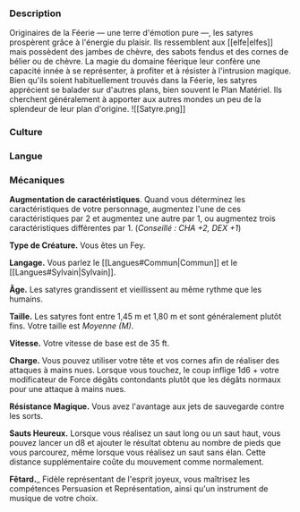 
### Description

Originaires de la Féerie — une terre d'émotion pure —, les satyres prospèrent grâce à l'énergie du plaisir. Ils ressemblent aux [[elfe|elfes]] mais possèdent des jambes de chèvre, des sabots fendus et des cornes de bélier ou de chèvre. La magie du domaine féerique leur confère une capacité innée à se représenter, à profiter et à résister à l'intrusion magique. Bien qu'ils soient habituellement trouvés dans la Féerie, les satyres apprécient se balader sur d'autres plans, bien souvent le Plan Matériel. Ils cherchent généralement à apporter aux autres mondes un peu de la splendeur de leur plan d'origine.
![[Satyre.png]]
### Culture

### Langue

### Mécaniques

**Augmentation de caractéristiques**. Quand vous déterminez les caractéristiques de votre personnage, augmentez l'une de ces caractéristiques par 2 et augmentez une autre par 1, ou augmentez trois caractéristiques différentes par 1. (*Conseillé : CHA +2, DEX +1*)

**Type de Créature.** Vous êtes un Fey.

**Langage.** Vous parlez le [[Langues#Commun|Commun]] et le [[Langues#Sylvain|Sylvain]].

**Âge.** Les satyres grandissent et vieillissent au même rythme que les humains.

**Taille.** Les satyres font entre 1,45 m et 1,80 m et sont généralement plutôt fins. Votre taille est _Moyenne (M)_.

**Vitesse.** Votre vitesse de base est de 35 ft.

__Charge.__ Vous pouvez utiliser votre tête et vos cornes afin de réaliser des attaques à mains nues. Lorsque vous touchez, le coup inflige 1d6 + votre modificateur de Force dégâts contondants plutôt que les dégâts normaux pour une attaque à mains nues.

__Résistance Magique.__ Vous avez l'avantage aux jets de sauvegarde contre les sorts.

__Sauts Heureux.__ Lorsque vous réalisez un saut long ou un saut haut, vous pouvez lancer un d8 et ajouter le résultat obtenu au nombre de pieds que vous parcourez, même lorsque vous réalisez un saut sans élan. Cette distance supplémentaire coûte du mouvement comme normalement.

__Fêtard.___ Fidèle représentant de l'esprit joyeux, vous maîtrisez les compétences Persuasion et Représentation, ainsi qu'un instrument de musique de votre choix.
